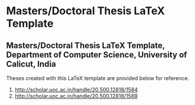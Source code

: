 # Masters/Doctoral Thesis LaTeX Template

## Masters/Doctoral Thesis LaTeX Template, Department of Computer Science, University of Calicut, India <br>
Theses created with this LaTeX template are provided below for reference.
1. http://scholar.uoc.ac.in/handle/20.500.12818/1584 
2. http://scholar.uoc.ac.in/handle/20.500.12818/1569 

